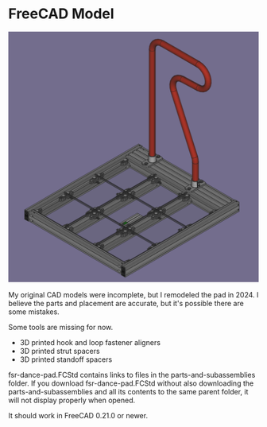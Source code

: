 # FreeCAD Model

[<img alt="dance pad CAD model" src="../images/fsr-dance-pad-v1-cad-screenshot.png"/>](../images/fsr-dance-pad-v1-cad-screenshot.png)

My original CAD models were incomplete, but I remodeled the pad in 2024. I believe the parts and placement are accurate, but it's possible there are some mistakes.

Some tools are missing for now.
* 3D printed hook and loop fastener aligners
* 3D printed strut spacers
* 3D printed standoff spacers

fsr-dance-pad.FCStd contains links to files in the parts-and-subassemblies folder. If you download fsr-dance-pad.FCStd without also downloading the parts-and-subassemblies and all its contents to the same parent folder, it will not display properly when opened.

It should work in FreeCAD 0.21.0 or newer.
